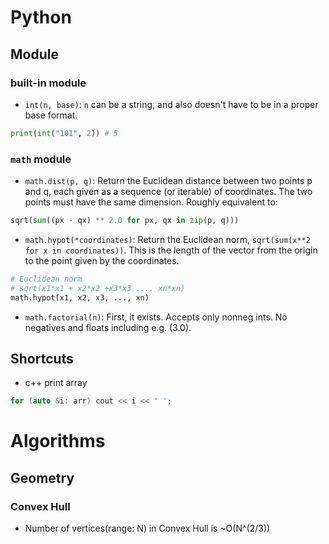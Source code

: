 # Python
## Module
### built-in module
- `int(n, base)`: `n` can be a string, and also doesn't have to be in a proper base format.
```Python
print(int("101", 2)) # 5
```
### `math` module
- `math.dist(p, q)`: Return the Euclidean distance between two points p and q, each given as a sequence (or iterable) of coordinates. The two points must have the same dimension. Roughly equivalent to:
```python
sqrt(sum((px - qx) ** 2.0 for px, qx in zip(p, q)))
```

- `math.hypot(*coordinates)`: Return the Euclidean norm, `sqrt(sum(x**2 for x in coordinates))`. This is the length of the vector from the origin to the point given by the coordinates.
```python
# Euclidean norm
# sqrt(x1*x1 + x2*x2 +x3*x3 .... xn*xn)
math.hypot(x1, x2, x3, ..., xn)
```
- `math.factorial(n)`: First, it exists. Accepts only nonneg ints. No negatives and floats including e.g. (3.0).

## Shortcuts
- c++ print array
```cpp
for (auto &i: arr) cout << i << ' ';
```

# Algorithms
## Geometry
### Convex Hull
- Number of vertices(range: N) in Convex Hull is ~O(N^(2/3))
